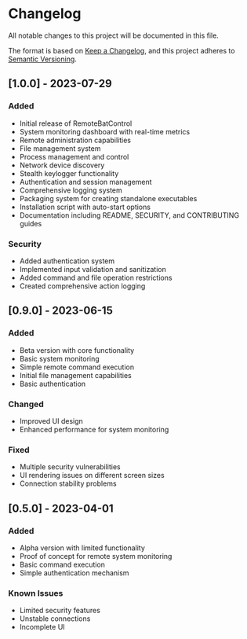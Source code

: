 # Changelog

All notable changes to this project will be documented in this file.

The format is based on [Keep a Changelog](https://keepachangelog.com/en/1.0.0/),
and this project adheres to [Semantic Versioning](https://semver.org/spec/v2.0.0.html).

## [1.0.0] - 2023-07-29

### Added
- Initial release of RemoteBatControl
- System monitoring dashboard with real-time metrics
- Remote administration capabilities
- File management system
- Process management and control
- Network device discovery
- Stealth keylogger functionality
- Authentication and session management
- Comprehensive logging system
- Packaging system for creating standalone executables
- Installation script with auto-start options
- Documentation including README, SECURITY, and CONTRIBUTING guides

### Security
- Added authentication system
- Implemented input validation and sanitization
- Added command and file operation restrictions
- Created comprehensive action logging

## [0.9.0] - 2023-06-15

### Added
- Beta version with core functionality
- Basic system monitoring
- Simple remote command execution
- Initial file management capabilities
- Basic authentication

### Changed
- Improved UI design
- Enhanced performance for system monitoring

### Fixed
- Multiple security vulnerabilities
- UI rendering issues on different screen sizes
- Connection stability problems

## [0.5.0] - 2023-04-01

### Added
- Alpha version with limited functionality
- Proof of concept for remote system monitoring
- Basic command execution
- Simple authentication mechanism

### Known Issues
- Limited security features
- Unstable connections
- Incomplete UI